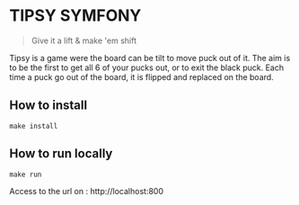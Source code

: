 # TIPSY SYMFONY

> Give it a lift & make 'em shift

Tipsy is a game were the board can be tilt to move puck out of it. The aim is to be the first to get all 6 of your pucks out, or to exit the black puck.
Each time a puck go out of the board, it is flipped and replaced on the board.

## How to install

```
make install
```

## How to run locally

```
make run
```
Access to the url on : http://localhost:800
